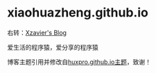# xiaohuazheng.github.io

右转：[Xzavier's Blog][1]

爱生活的程序猿，爱分享的程序猿

博客主题引用并修改自[huxpro.github.io主题][2]，致谢！

  [1]: https://xiaohuazheng.github.io/
  [2]: https://github.com/Huxpro/huxpro.github.io
